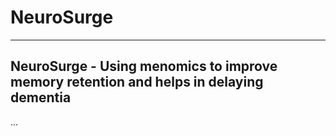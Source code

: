 # NeuroSurge
---
## NeuroSurge - Using menomics to improve memory retention and helps in delaying dementia
...
